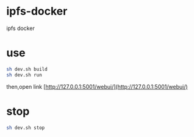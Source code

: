 # ipfs-docker
ipfs docker

# use 
```sh
sh dev.sh build
sh dev.sh run
```
then,open link [http://127.0.0.1:5001/webui/](http://127.0.0.1:5001/webui/)

# stop 
```sh
sh dev.sh stop
```